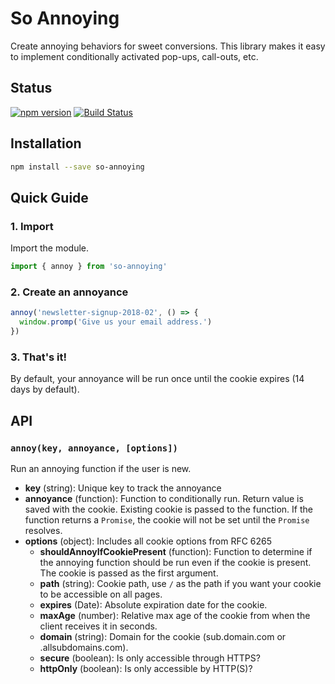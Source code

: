 # So Annoying

Create annoying behaviors for sweet conversions. This library makes it easy to
implement conditionally activated pop-ups, call-outs, etc.

## Status

[![npm version](https://badge.fury.io/js/so-annoying.svg)](http://badge.fury.io/js/so-annoying)
[![Build Status](https://secure.travis-ci.org/angeloashmore/so-annoying.svg?branch=master)](http://travis-ci.org/angeloashmore/so-annoying?branch=master)

## Installation

```sh
npm install --save so-annoying
```

## Quick Guide

### 1. Import

Import the module.

```js
import { annoy } from 'so-annoying'
```

### 2. Create an annoyance

```js
annoy('newsletter-signup-2018-02', () => {
  window.promp('Give us your email address.')
})
```

### 3. That's it!

By default, your annoyance will be run once until the cookie expires (14 days
by default).

## API

### `annoy(key, annoyance, [options])`

Run an annoying function if the user is new.

* **key** (string): Unique key to track the annoyance
* **annoyance** (function): Function to conditionally run. Return value
  is saved with the cookie. Existing cookie is passed to the function. If the
  function returns a `Promise`, the cookie will not be set until the `Promise`
  resolves.
* **options** (object): Includes all cookie options from RFC 6265
  * **shouldAnnoyIfCookiePresent** (function): Function to determine if the
    annoying function should be run even if the cookie is present. The cookie
    is passed as the first argument.
  * **path** (string): Cookie path, use `/` as the path if you want your cookie
    to be accessible on all pages.
  * **expires** (Date): Absolute expiration date for the cookie.
  * **maxAge** (number): Relative max age of the cookie from when the client
    receives it in seconds.
  * **domain** (string): Domain for the cookie (sub.domain.com or
    .allsubdomains.com).
  * **secure** (boolean): Is only accessible through HTTPS?
  * **httpOnly** (boolean): Is only accessible by HTTP(S)?
